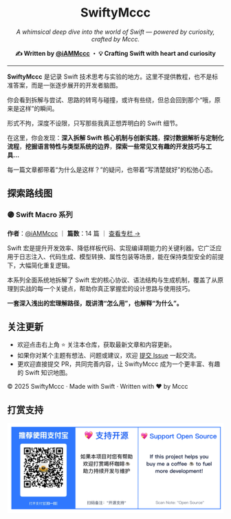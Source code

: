 
<h1 align="center">SwiftyMccc</h1>

<p align="center">
  <em>A whimsical deep dive into the world of Swift — powered by curiosity, crafted by Mccc.</em>
</p>

<p align="center">
  <strong>✍️ Written by <a href="https://github.com/iAMMccc">@iAMMccc</a> ・ 💡 Crafting Swift with heart and curiosity</strong>
</p>

---

**SwiftyMccc** 是记录 Swift 技术思考与实验的地方。这里不提供教程，也不是标准答案，而是一张逐步展开的开发者脑图。

你会看到拆解与尝试、思路的转弯与碰撞，或许有些绕，但总会回到那个“哦，原来是这样”的瞬间。

形式不拘，深度不设限，只写那些我真正想弄明白的 Swift 细节。

在这里，你会发现：**深入拆解 Swift 核心机制与创新实践**，**探讨数据解析与定制化流程**，**挖掘语言特性与类型系统的边界**，**探索一些常见又有趣的开发技巧与工具…**

每一篇文章都带着“为什么是这样？”的疑问，也带着“写清楚就好”的松弛心态。



## 探索路线图

### 🟣 Swift Macro 系列

**作者**：[@iAMMccc](https://github.com/iAMMccc) ｜ **篇数**：14 篇 ｜ [查看专栏 →](https://github.com/iAmMccc/SwiftyMccc/tree/main/SwiftMacro)

Swift 宏是提升开发效率、降低样板代码、实现编译期能力的关键利器。它广泛应用于日志注入、代码生成、模型转换、属性包装等场景，能在保持类型安全的前提下，大幅简化重复逻辑。

本系列全面系统地拆解了 Swift 宏的核心协议、语法结构与生成机制，覆盖了从原理到实战的每一个关键点，帮助你真正掌握宏的设计思路与使用技巧。

**一套深入浅出的宏理解路径，既讲清“怎么用”，也解释“为什么”。**





## 关注更新

- 欢迎点击右上角 ⭐️ 关注本仓库，获取最新文章和内容更新。
- 如果你对某个主题有想法、问题或建议，欢迎 [提交 Issue](https://github.com/iAmMccc/SwiftyMccc/issues) 一起交流。
- 更欢迎直接提交 PR，共同完善内容，让 SwiftyMccc 成为一个更丰富、有趣的 Swift 知识地图。

© 2025 SwiftyMccc · Made with Swift · Written with ❤️ by Mccc



## 打赏支持

![support](https://github.com/iAmMccc/SwiftyMccc/blob/main/support.png)
